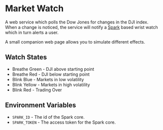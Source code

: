 # Market Watch
A web service which polls the Dow Jones for changes in the DJI index. When a change is noticed, the service will notify a [Spark](http://spark.io) based wrist watch which in turn alerts a user.

A small companion web page allows you to simulate different effects.

## Watch States
* Breathe Green - DJI above starting point
* Breathe Red - DJI below starting point
* Blink Blue - Markets in low volatility
* Blink Yellow - Markets in high volatility
* Blink Red - Trading Over

## Environment Variables
* `SPARK_ID` - The id of the Spark core.
* `SPARK_TOKEN` - The access token for the Spark core.
